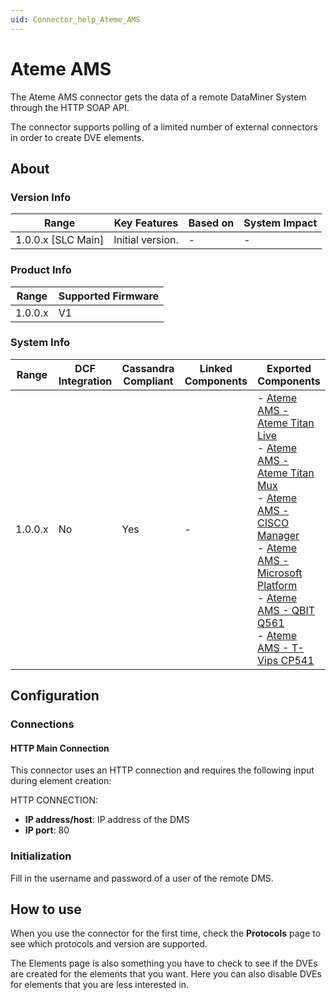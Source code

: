 ```yaml
---
uid: Connector_help_Ateme_AMS
---
```


# Ateme AMS

The Ateme AMS connector gets the data of a remote DataMiner System through the HTTP SOAP API.

The connector supports polling of a limited number of external connectors in order to create DVE elements.

## About

### Version Info

| Range                | Key Features     | Based on     | System Impact     |
|----------------------|------------------|--------------|-------------------|
| 1.0.0.x [SLC Main]   | Initial version. | -            | -                 |

### Product Info

| Range     | Supported Firmware     |
|-----------|------------------------|
| 1.0.0.x   | V1                     |

### System Info

| Range     | DCF Integration     | Cassandra Compliant     | Linked Components     | Exported Components     |
|-----------|---------------------|-------------------------|-----------------------|-------------------------|
| 1.0.0.x   | No                  | Yes                     | -       | - [Ateme AMS - Ateme Titan Live](xref:Connector_help_Ateme_AMS_-_Ateme_Titan_Live)<br>- [Ateme AMS - Ateme Titan Mux](xref:Connector_help_Ateme_AMS_-_Ateme_Titan_Mux)<br>- [Ateme AMS - CISCO Manager](xref:Connector_help_Ateme_AMS_-_CISCO_Manager)<br>- [Ateme AMS - Microsoft Platform](xref:Connector_help_Ateme_AMS_-_Microsoft_Platform)<br>- [Ateme AMS - QBIT Q561](xref:Connector_help_Ateme_AMS_-_QBIT_Q561)<br>- [Ateme AMS - T-Vips CP541](xref:Connector_help_Ateme_AMS_-_T-Vips_CP541) |

## Configuration

### Connections

#### HTTP Main Connection

This connector uses an HTTP connection and requires the following input during element creation:

HTTP CONNECTION:

- **IP address/host**: IP address of the DMS
- **IP port**: 80

### Initialization

Fill in the username and password of a user of the remote DMS.

## How to use

When you use the connector for the first time, check the **Protocols** page to see which protocols and version are supported.

The Elements page is also something you have to check to see if the DVEs are created for the elements that you want. Here you can also disable DVEs for elements that you are less interested in.
